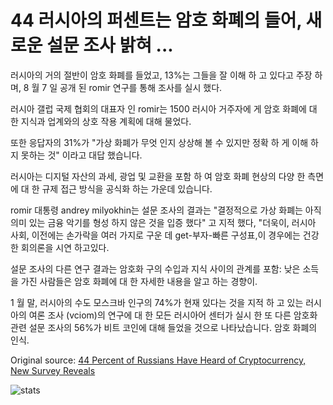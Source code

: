 # 44 러시아의 퍼센트는 암호 화폐의 들어, 새로운 설문 조사 밝혀 ...

러시아의 거의 절반이 암호 화폐를 들었고, 13%는 그들을 잘 이해 하 고 있다고 주장 하며, 8 월 7 일 공개 된 romir 연구를 통해 조사를 실시 했다.

러시아 갤럽 국제 협회의 대표자 인 romir는 1500 러시아 거주자에 게 암호 화폐에 대 한 지식과 업계와의 상호 작용 계획에 대해 물었다.

또한 응답자의 31%가 "가상 화폐가 무엇 인지 상상해 볼 수 있지만 정확 하 게 이해 하지 못하는 것" 이라고 대답 했습니다.

러시아는 디지털 자산의 과세, 광업 및 교환을 포함 하 여 암호 화폐 현상의 다양 한 측면에 대 한 규제 접근 방식을 공식화 하는 가운데 있습니다.

romir 대통령 andrey milyokhin는 설문 조사의 결과는 "결정적으로 가상 화폐는 아직 의미 있는 금융 악기를 형성 하지 않은 것을 입증 했다" 고 지적 했다, "더욱이, 러시아 사회, 이전에는 손가락을 여러 가지로 구운 데 get-부자-빠른 구성표,이 경우에는 건강 한 회의론을 시연 하고있다.

설문 조사의 다른 연구 결과는 암호화 구의 수입과 지식 사이의 관계를 포함: 낮은 소득을 가진 사람들은 암호 화폐에 대 한 자세한 내용을 알고 하는 경향이.

1 월 말, 러시아의 수도 모스크바 인구의 74%가 현재 있다는 것을 지적 하 고 있는 러시아의 여론 조사 (vciom)의 연구에 대 한 모든 러시아어 센터가 실시 한 또 다른 암호화 관련 설문 조사의 56%가 비트 코인에 대해 들었을 것으로 나타났습니다. 암호 화폐의 인식.

Original source: [44 Percent of Russians Have Heard of Cryptocurrency, New Survey Reveals](https://cointelegraph.com/news/44-percent-of-russians-have-heard-of-cryptocurrency-new-survey-reveals)

![stats](https://c.statcounter.com/11760860/0/a89fa40b/1/ "stats")